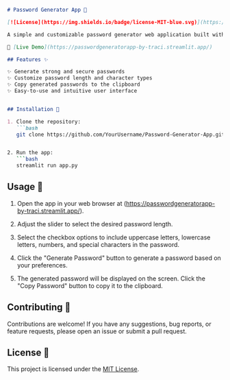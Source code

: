 ```markdown
# Password Generator App 🔐

[![License](https://img.shields.io/badge/license-MIT-blue.svg)](https://github.com/YourUsername/Password-Generator-App/blob/main/LICENSE)

A simple and customizable password generator web application built with Python and Streamlit.

🔗 [Live Demo](https://passwordgeneratorapp-by-traci.streamlit.app/)

## Features ✨

✨ Generate strong and secure passwords
✨ Customize password length and character types
✨ Copy generated passwords to the clipboard
✨ Easy-to-use and intuitive user interface


## Installation 🚀

1. Clone the repository:
   ```bash
   git clone https://github.com/YourUsername/Password-Generator-App.git


2. Run the app:
   ```bash
   streamlit run app.py
   ```

## Usage 🎯

1. Open the app in your web browser at (https://passwordgeneratorapp-by-traci.streamlit.app/).

2. Adjust the slider to select the desired password length.

3. Select the checkbox options to include uppercase letters, lowercase letters, numbers, and special characters in the password.

4. Click the "Generate Password" button to generate a password based on your preferences.

5. The generated password will be displayed on the screen. Click the "Copy Password" button to copy it to the clipboard.

## Contributing 🤝

Contributions are welcome! If you have any suggestions, bug reports, or feature requests, please open an issue or submit a pull request.

## License 📄

This project is licensed under the [MIT License](LICENSE).
